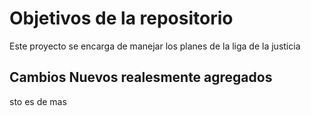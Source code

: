 # Objetivos de la repositorio

Este proyecto se encarga de manejar los planes de la liga de la justicia


## Cambios Nuevos realesmente agregados
sto es de mas
